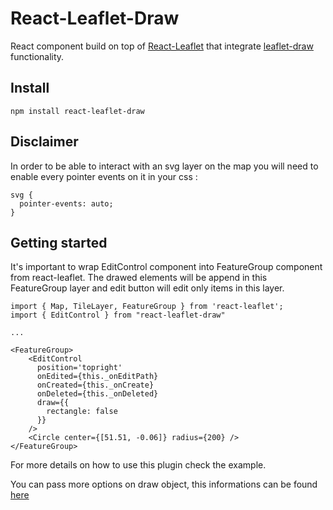 # React-Leaflet-Draw

React component build on top of [React-Leaflet](https://github.com/PaulLeCam/react-leaflet) that integrate [leaflet-draw](https://github.com/Leaflet/Leaflet.draw) functionality.

## Install

```
npm install react-leaflet-draw
```

## Disclaimer

In order to be able to interact with an svg layer on the map you will need to enable every pointer events on it in your css :
```
svg {
  pointer-events: auto;
}
```

## Getting started

It's important to wrap EditControl component into FeatureGroup component from react-leaflet. The drawed elements will be append in this FeatureGroup layer and edit button will edit only items in this layer.

```
import { Map, TileLayer, FeatureGroup } from 'react-leaflet';
import { EditControl } from "react-leaflet-draw"

...

<FeatureGroup>
    <EditControl
      position='topright'
      onEdited={this._onEditPath}
      onCreated={this._onCreate}
      onDeleted={this._onDeleted}
      draw={{
        rectangle: false
      }}
    />
    <Circle center={[51.51, -0.06]} radius={200} />
</FeatureGroup>
```

For more details on how to use this plugin check the example.

You can pass more options on draw object, this informations can be found [here](https://github.com/Leaflet/Leaflet.draw#user-content-example-leafletdraw-config)
